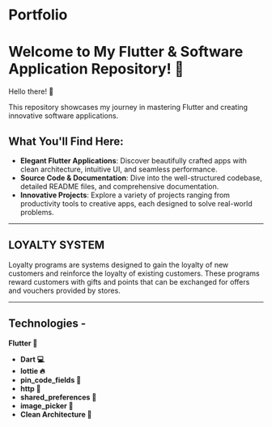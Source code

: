 # Portfolio
# Welcome to My Flutter & Software Application Repository! 🚀

Hello there! 👋

This repository showcases my journey in mastering Flutter and creating innovative software applications.

## What You'll Find Here:
- **Elegant Flutter Applications**: Discover beautifully crafted apps with clean architecture, intuitive UI, and seamless performance.
- **Source Code & Documentation**: Dive into the well-structured codebase, detailed README files, and comprehensive documentation.
- **Innovative Projects**: Explore a variety of projects ranging from productivity tools to creative apps, each designed to solve real-world problems.
---
## LOYALTY SYSTEM

Loyalty programs are systems designed to gain the loyalty of new customers and reinforce the loyalty of existing customers.
These programs reward customers with gifts and points that can be exchanged for offers and vouchers provided by stores.

---
## Technologies -
**Flutter 🦋** 
- **Dart 💻**
- **lottie 🔥**
- **pin_code_fields 💾**
- **http 🔑**
- **shared_preferences 🔑**
- **image_picker 📸**
- **Clean Architecture 🔨**
